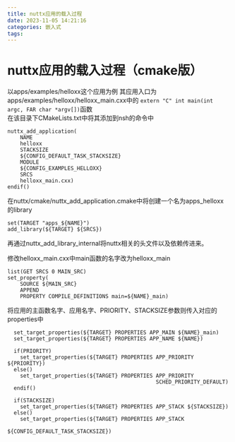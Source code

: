 ```yaml
---
title: nuttx应用的载入过程
date: 2023-11-05 14:21:16
categories: 嵌入式
tags:
---
```

# nuttx应用的载入过程（cmake版）
以apps/examples/helloxx这个应用为例
其应用入口为apps/examples/helloxx/helloxx_main.cxx中的
`extern "C" int main(int argc, FAR char *argv[])`函数  
在该目录下CMakeLists.txt中将其添加到nsh的命令中   
```if(CONFIG_EXAMPLES_HELLOXX)  
nuttx_add_application(   
    NAME
    helloxx
    STACKSIZE
    ${CONFIG_DEFAULT_TASK_STACKSIZE}
    MODULE
    ${CONFIG_EXAMPLES_HELLOXX}
    SRCS
    helloxx_main.cxx)
endif()
```
在nuttx/cmake/nuttx_add_application.cmake中将创建一个名为apps_helloxx的library

```
set(TARGET "apps_${NAME}")
add_library(${TARGET} ${SRCS})
```
再通过nuttx_add_library_internal将nuttx相关的头文件以及依赖传进来。

修改helloxx_main.cxx中main函数的名字改为helloxx_main
```
list(GET SRCS 0 MAIN_SRC)
set_property(
    SOURCE ${MAIN_SRC}
    APPEND
    PROPERTY COMPILE_DEFINITIONS main=${NAME}_main)
```

将应用的主函数名字、应用名字、PRIORITY、STACKSIZE参数则传入对应的properties中


```
  set_target_properties(${TARGET} PROPERTIES APP_MAIN ${NAME}_main)
  set_target_properties(${TARGET} PROPERTIES APP_NAME ${NAME})

  if(PRIORITY)
    set_target_properties(${TARGET} PROPERTIES APP_PRIORITY ${PRIORITY})
  else()
    set_target_properties(${TARGET} PROPERTIES APP_PRIORITY
                                               SCHED_PRIORITY_DEFAULT)
  endif()

  if(STACKSIZE)
    set_target_properties(${TARGET} PROPERTIES APP_STACK ${STACKSIZE})
  else()
    set_target_properties(${TARGET} PROPERTIES APP_STACK
                                               ${CONFIG_DEFAULT_TASK_STACKSIZE})
```

